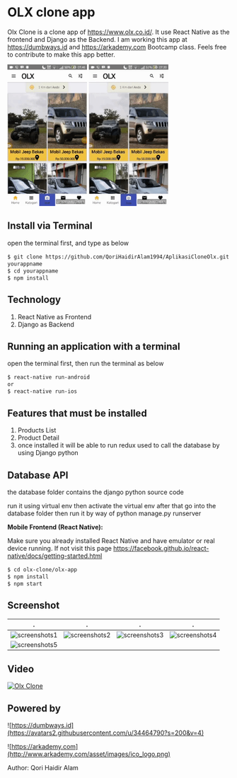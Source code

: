 # OLX clone app
Olx Clone is a clone app of https://www.olx.co.id/. It use React Native as the frontend and Django as the Backend. I am working this app at https://dumbways.id and https://arkademy.com Bootcamp class. Feels free to contribute to make this app better.

![gif](https://github.com/QoriHaidirAlam1994/AplikasiCloneOlx/blob/master/aplikasi%20OLX%20Clone/aplikasiOlx.gif)
![gif](https://github.com/QoriHaidirAlam1994/AplikasiCloneOlx/blob/master/aplikasi%20OLX%20Clone/aplikasiOlx2.gif)

## Install via Terminal
open the terminal first, and type as below
```
$ git clone https://github.com/QoriHaidirAlam1994/AplikasiCloneOlx.git yourappname
$ cd yourappname
$ npm install
```
## Technology

1. React Native as Frontend
2. Django as Backend

## Running an application with a terminal
open the terminal first, then run the terminal as below
```
$ react-native run-android
or
$ react-native run-ios
```
## Features that must be installed
1. Products List
2. Product Detail
3. once installed it will be able to run redux used to call the database by using Django python

## Database API

the database folder contains the django python source code

run it using virtual env
then activate the virtual env
after that go into the database folder
then run it by way of python manage.py runserver

**Mobile Frontend (React Native):**

Make sure you already installed React Native and have emulator or real device running. If not visit this page https://facebook.github.io/react-native/docs/getting-started.html
```
$ cd olx-clone/olx-app
$ npm install
$ npm start
```

## Screenshot
.                          |  .                        |  .                        |  .  
:-------------------------:|:-------------------------:|:-------------------------:|:-------------------------:
![screenshots1](https://image.ibb.co/mrM0V8/photo6107064271230838729.jpg)  |  ![screenshots2](https://image.ibb.co/it6Zq8/photo6107064271230838730.jpg)  |  ![screenshots3](https://image.ibb.co/d99Xco/photo6107064271230838731.jpg)  |  ![screenshots4](https://image.ibb.co/mQbOiT/photo6107064271230838733.jpg)
![screenshots5](https://image.ibb.co/eKNUOT/photo6107064271230838732.jpg)  |

## Video
[![Olx Clone](https://img.youtube.com/vi/HQNkcRIayQ0/0.jpg)](https://www.youtube.com/watch?v=HQNkcRIayQ0)

## Powered by

![https://dumbways.id](https://avatars2.githubusercontent.com/u/34464790?s=200&v=4)

![https://arkademy.com](http://www.arkademy.com/asset/images/ico_logo.png)

Author: Qori Haidir Alam

